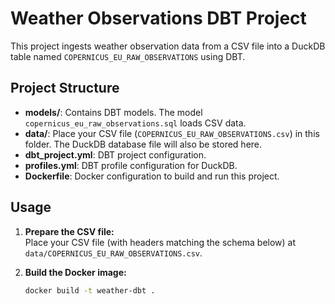 # Weather Observations DBT Project

This project ingests weather observation data from a CSV file into a DuckDB table named `COPERNICUS_EU_RAW_OBSERVATIONS` using DBT.

## Project Structure

- **models/**: Contains DBT models. The model `copernicus_eu_raw_observations.sql` loads CSV data.
- **data/**: Place your CSV file (`COPERNICUS_EU_RAW_OBSERVATIONS.csv`) in this folder. The DuckDB database file will also be stored here.
- **dbt_project.yml**: DBT project configuration.
- **profiles.yml**: DBT profile configuration for DuckDB.
- **Dockerfile**: Docker configuration to build and run this project.

## Usage

1. **Prepare the CSV file:**  
   Place your CSV file (with headers matching the schema below) at `data/COPERNICUS_EU_RAW_OBSERVATIONS.csv`.

2. **Build the Docker image:**

   ```bash
   docker build -t weather-dbt .
